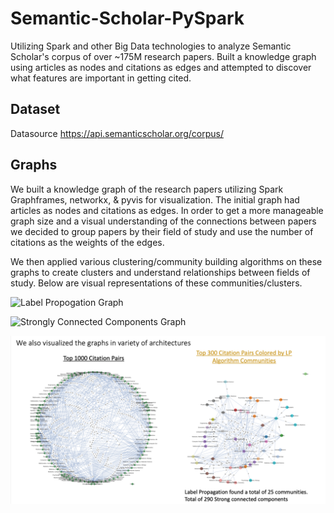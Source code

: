 # Semantic-Scholar-PySpark

Utilizing Spark and other Big Data technologies to analyze Semantic Scholar's corpus of over ~175M research papers. Built a knowledge graph using articles as nodes and citations as edges and attempted to discover what features are important in getting cited. 

## Dataset
Datasource https://api.semanticscholar.org/corpus/

## Graphs

We built a knowledge graph of the research papers utilizing Spark Graphframes, networkx, & pyvis for visualization. The initial graph had articles as nodes and citations as edges. In order to get a more manageable graph size and a visual understanding of the connections between papers we decided to group papers by their field of study and use the number of citations as the weights of the edges.

We then applied various clustering/community building algorithms on these graphs to create clusters and understand relationships between fields of study. Below are visual representations of these communities/clusters.

![Label Propogation Graph](images_gifs/LabelPropogation_Graph.gif)

![Strongly Connected Components Graph](images_gifs/SC_components_gif.gif)

![results](images_gifs/networkx_visuals.png)
